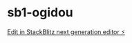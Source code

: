 # sb1-ogidou

[Edit in StackBlitz next generation editor ⚡️](https://stackblitz.com/~/github.com/Mario10sosa/sb1-ogidou)